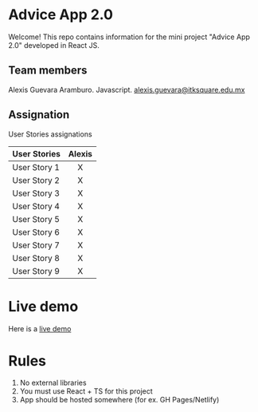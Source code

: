 
# Advice App 2.0

Welcome! This repo contains information for the mini project "Advice App 2.0" developed in React JS.

## Team members

Alexis Guevara Aramburo. Javascript. alexis.guevara@itksquare.edu.mx

## Assignation 

User Stories assignations

| User Stories     | Alexis |
| ---------------- | :--: |
| User Story 1 |  X   |
| User Story 2 |  X   |
| User Story 3 |  X   |
| User Story 4 |  X   |
| User Story 5 |  X   |
| User Story 6 |  X   |
| User Story 7 |  X   |
| User Story 8 |  X   |
| User Story 9 |  X   |

# Live demo

Here is a [live demo](https://main--vocal-mooncake-0ef594.netlify.app/)

# Rules

1. No external libraries
2. You must use React + TS for this project
3. App should be hosted somewhere (for ex. GH Pages/Netlify)